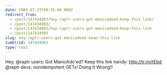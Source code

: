 ```yaml
---
date: 2009-07-23T09:35:00.000Z
redirect_from:
  - /post/147434903/hey-raptr-users-got-manicadoed-keep-this-link/
  - /post/147434903/
  - /post/147434903/hey-raptr-users-got-manicadoed-keep-this-link
  - /post/147434903
slug: hey-raptr-users-got-manicadoed-keep-this-link
tumblrid: 147434903
type: text
---
```

<p>Hey, @raptr users: Got ManicAdo'ed? Keep this link handy: <a href="http://tr.im/tEbd">http://tr.im/tEbd</a> @raptr devs: nonidempotent GETs! Doing It Wrong!!</p>
